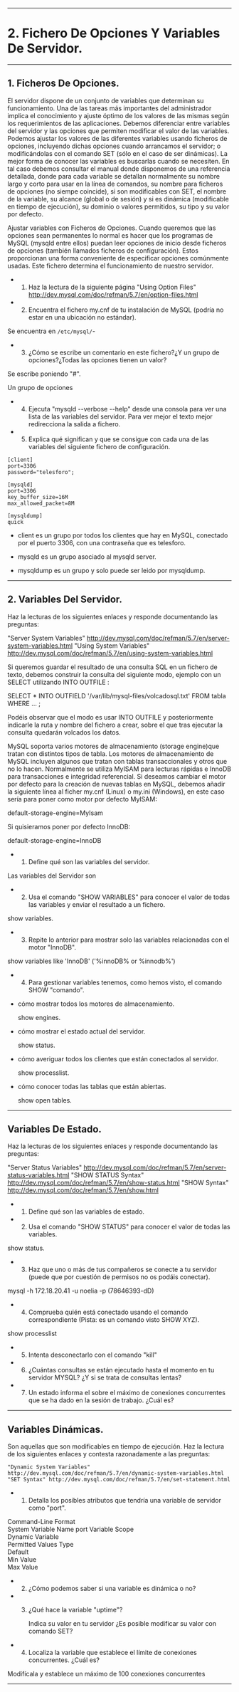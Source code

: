 ___

# **2. Fichero De Opciones Y Variables De Servidor.**

---

## **1. Ficheros De Opciones.**

El servidor dispone de un conjunto de variables que determinan su funcionamiento. Una de las tareas más importantes del administrador implica el conocimiento y ajuste óptimo de los valores de las mismas según los requerimientos de las aplicaciones.
Debemos diferenciar entre variables del servidor y las opciones que permiten modificar el valor de las variables.
Podemos ajustar los valores de las diferentes variables usando ficheros de opciones, incluyendo dichas opciones cuando arrancamos el servidor; o modificándolas con el comando SET (sólo en el caso de ser dinámicas).
La mejor forma de conocer las variables es buscarlas cuando se necesiten. En tal caso debemos consultar el manual donde disponemos de una referencia detallada, donde para cada variable se detallan normalmente su nombre largo y corto para usar en la línea de comandos, su nombre para ficheros de opciones (no siempe coincide), si son modificables con SET, el nombre de la variable, su alcance (global o de sesión) y si es dinámica (modificable en tiempo de ejecución), su dominio o valores permitidos, su tipo y su valor por defecto.

Ajustar variables con Ficheros de Opciones.
Cuando queremos que las opciones sean permanentes lo normal es hacer que los programas de MySQL (mysqld entre ellos) puedan leer opciones de inicio desde ficheros de opciones (también llamados ficheros de configuración). Estos proporcionan una forma conveniente de especificar opciones comúnmente usadas. Este fichero determina el funcionamiento de nuestro servidor.

* 1. Haz la lectura de la siguiente página "Using Option Files" http://dev.mysql.com/doc/refman/5.7/en/option-files.html



* 2. Encuentra el fichero my.cnf de tu instalación de MySQL (podría no estar en una ubicación no estándar).

Se encuentra en ``/etc/mysql/``-

* 3. ¿Cómo se escribe un comentario en este fichero?¿Y un grupo de opciones?¿Todas las opciones tienen un valor?

Se escribe poniendo "#".

Un grupo de opciones



* 4. Ejecuta "mysqld --verbose --help" desde una consola para ver una lista de las variables del servidor. Para ver mejor el texto mejor redirecciona la salida a fichero.



* 5. Explica qué significan y que se consigue con cada una de las variables del siguiente fichero de configuración.

~~~
[client]
port=3306
password="telesforo";

[mysqld]
port=3306
key_buffer_size=16M
max_allowed_packet=8M

[mysqldump]
quick
~~~

* client es un grupo por todos los clientes que hay en MySQL, conectado por el puerto 3306, con una contraseña que es telesforo.

* mysqld es un grupo asociado al mysqld server.

* mysqldump es un grupo y solo puede ser leido por mysqldump.

---

## **2. Variables Del Servidor.**

Haz la lecturas de los siguientes enlaces y responde documentando las preguntas:

"Server System Variables"
http://dev.mysql.com/doc/refman/5.7/en/server-system-variables.html
"Using System Variables"
http://dev.mysql.com/doc/refman/5.7/en/using-system-variables.html

Si queremos guardar el resultado de una consulta SQL en un fichero de texto, debemos construir la consulta del siguiente modo, ejemplo con un SELECT utilizando INTO OUTFILE :

SELECT * INTO OUTFIELD '/var/lib/mysql-files/volcadosql.txt'
FROM tabla
WHERE ... ;

Podéis observar que el modo es usar INTO OUTFILE y posteriormente indicarle la ruta y nombre del fichero a crear, sobre el que tras ejecutar la consulta quedarán volcados los datos.

MySQL soporta varios motores de almacenamiento (storage engine)que tratan con distintos tipos de tabla. Los motores de almacenamiento de MySQL incluyen algunos que tratan con tablas transaccionales y otros que no lo hacen. Normalmente se utiliza MyISAM para lecturas rápidas e InnoDB para transacciones e integridad referencial. Si deseamos cambiar el motor por defecto para la creación de nuevas tablas en MySQL, debemos añadir la siguiente línea al ficher my.cnf (Linux) o my.ini (Windows), en este caso sería para poner como motor por defecto MyISAM:

default-storage-engine=MyIsam

Si quisieramos poner por defecto InnoDB:

default-storage-engine=InnoDB


* 1. Define qué son las variables del servidor.

Las variables del Servidor son

* 2. Usa el comando "SHOW VARIABLES" para conocer el valor de todas las variables y enviar el resultado a un fichero.

show variables.

* 3. Repite lo anterior para mostrar solo las variables relacionadas con el motor "InnoDB".

show variables like 'InnoDB' ('%innoDB% or %innodb%')

* 4. Para gestionar variables tenemos, como hemos visto, el comando SHOW "comando".

* cómo mostrar todos los motores de almacenamiento.

  show engines.

* cómo mostrar el estado actual del servidor.

  show status.

* cómo averiguar todos los clientes que están conectados al servidor.

  show processlist.

* cómo conocer todas las tablas que están abiertas.

  show open tables.

---

## **Variables De Estado.**

Haz la lecturas de los siguientes enlaces y responde documentando las preguntas:

"Server Status Variables"
http://dev.mysql.com/doc/refman/5.7/en/server-status-variables.html
"SHOW STATUS Syntax"
http://dev.mysql.com/doc/refman/5.7/en/show-status.html
"SHOW Syntax"
http://dev.mysql.com/doc/refman/5.7/en/show.html

* 1. Define qué son las variables de estado.



* 2. Usa el comando "SHOW STATUS" para conocer el valor de todas las variables.

show status.

* 3. Haz que uno o más de tus compañeros se conecte a tu servidor (puede que por cuestión de permisos no os podáis conectar).

mysql -h 172.18.20.41 -u noelia -p (78646393-dD)

* 4. Comprueba quién está conectado usando el comando correspondiente (Pista: es un comando visto SHOW XYZ).

show processlist

* 5. Intenta desconectarlo con el comando "kill"



* 6. ¿Cuántas consultas se están ejecutado hasta el momento en tu servidor MYSQL? ¿Y si se trata de consultas lentas?



* 7. Un estado informa  el sobre el máximo de conexiones concurrentes que se ha dado en la sesión de trabajo. ¿Cuál es?



---

## **Variables Dinámicas.**

Son aquellas que son modificables en tiempo de ejecución.
Haz la lectura de los siguientes enlaces y contesta razonadamente a las preguntas:

    "Dynamic System Variables" http://dev.mysql.com/doc/refman/5.7/en/dynamic-system-variables.html
    "SET Syntax" http://dev.mysql.com/doc/refman/5.7/en/set-statement.html

* 1. Detalla los posibles atributos que tendría una variable de servidor como "port".

Command-Line Format 	 
System Variable 	Name 	port
Variable Scope 	
Dynamic Variable 	
Permitted Values 	Type 	 
Default 	 
Min Value 	 
Max Value 	

* 2. ¿Cómo podemos saber si una variable es dinámica o no?

* 3. ¿Qué hace la variable "uptime"?

        Indica su valor en tu servidor
        ¿Es posible modificar su valor con comando SET?

* 4. Localiza la variable que establece el límite de conexiones concurrentes. ¿Cuál es?

Modifícala y establece un máximo de 100 conexiones concurrentes

---
